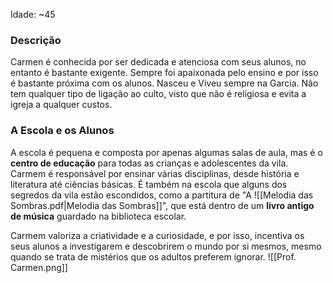 Idade: ~45

### **Descrição**
Carmen é conhecida por ser dedicada e atenciosa com seus alunos, no entanto é bastante exigente.
Sempre foi apaixonada pelo ensino e por isso é bastante próxima com os alunos.
Nasceu e Viveu sempre na Garcia.
Não tem qualquer tipo de ligação ao culto, visto que não é religiosa e evita a igreja a qualquer custos.

### **A Escola e os Alunos**
A escola é pequena e composta por apenas algumas salas de aula, mas é o **centro de educação** para todas as crianças e adolescentes da vila. Carmem é responsável por ensinar várias disciplinas, desde história e literatura até ciências básicas. É também na escola que alguns dos segredos da vila estão escondidos, como a partitura de "A ![[Melodia das Sombras.pdf|Melodia das Sombras]]", que está dentro de um **livro antigo de música** guardado na biblioteca escolar.

Carmem valoriza a criatividade e a curiosidade, e por isso, incentiva os seus alunos a investigarem e descobrirem o mundo por si mesmos, mesmo quando se trata de mistérios que os adultos preferem ignorar.
![[Prof. Carmen.png]]